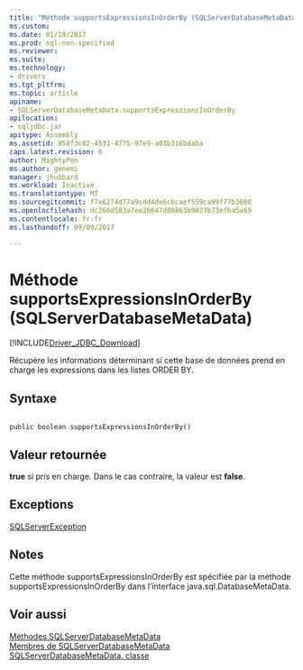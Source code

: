 ```yaml
---
title: "Méthode supportsExpressionsInOrderBy (SQLServerDatabaseMetaData) | Documents Microsoft"
ms.custom: 
ms.date: 01/19/2017
ms.prod: sql-non-specified
ms.reviewer: 
ms.suite: 
ms.technology:
- drivers
ms.tgt_pltfrm: 
ms.topic: article
apiname:
- SQLServerDatabaseMetaData.supportsExpressionsInOrderBy
apilocation:
- sqljdbc.jar
apitype: Assembly
ms.assetid: 858f3c02-4531-4775-97e9-a03b316bdaba
caps.latest.revision: 6
author: MightyPen
ms.author: genemi
manager: jhubbard
ms.workload: Inactive
ms.translationtype: MT
ms.sourcegitcommit: f7e6274d77a9cdd4de6cbcaef559ca99f77b3608
ms.openlocfilehash: dc260d583a7ee26647d00863b9027b73efba5a69
ms.contentlocale: fr-fr
ms.lasthandoff: 09/09/2017

---
```

# <a name="supportsexpressionsinorderby-method-sqlserverdatabasemetadata"></a>Méthode supportsExpressionsInOrderBy (SQLServerDatabaseMetaData)
[!INCLUDE[Driver_JDBC_Download](../../../includes/driver_jdbc_download.md)]

  Récupère les informations déterminant si cette base de données prend en charge les expressions dans les listes ORDER BY.  
  
## <a name="syntax"></a>Syntaxe  
  
```  
  
public boolean supportsExpressionsInOrderBy()  
```  
  
## <a name="return-value"></a>Valeur retournée  
 **true** si pris en charge. Dans le cas contraire, la valeur est **false**.  
  
## <a name="exceptions"></a>Exceptions  
 [SQLServerException](../../../connect/jdbc/reference/sqlserverexception-class.md)  
  
## <a name="remarks"></a>Notes  
 Cette méthode supportsExpressionsInOrderBy est spécifiée par la méthode supportsExpressionsInOrderBy dans l’interface java.sql.DatabaseMetaData.  
  
## <a name="see-also"></a>Voir aussi  
 [Méthodes SQLServerDatabaseMetaData](../../../connect/jdbc/reference/sqlserverdatabasemetadata-methods.md)   
 [Membres de SQLServerDatabaseMetaData](../../../connect/jdbc/reference/sqlserverdatabasemetadata-members.md)   
 [SQLServerDatabaseMetaData, classe](../../../connect/jdbc/reference/sqlserverdatabasemetadata-class.md)  
  
  

